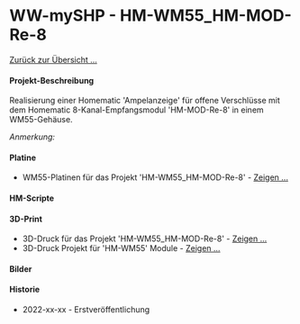 # WW-mySHP - HM-WM55_HM-MOD-Re-8

[Zurück zur Übersicht ...](../README.md)

#### Projekt-Beschreibung

Realisierung einer Homematic 'Ampelanzeige' für offene Verschlüsse mit dem Homematic 8-Kanal-Empfangsmodul 'HM-MOD-Re-8' in einem WM55-Gehäuse.


_Anmerkung:_
<br>


#### Platine
- WM55-Platinen für das Projekt 'HM-WM55_HM-MOD-Re-8' - [Zeigen ...](https://github.com/wolwin/WW-myPCB/blob/master/PCB_WM55_HM-MOD-Re-8/README.md)

#### HM-Scripte

#### 3D-Print
- 3D-Druck für das Projekt 'HM-WM55_HM-MOD-Re-8' - [Zeigen ...](https://github.com/wolwin/WW-my3DP/blob/master/3DP_HM-WM55_HM-WM55_HM-MOD-Re-8/README.md)
- 3D-Druck Projekt für 'HM-WM55' Module - [Zeigen ...](https://github.com/wolwin/WW-my3DP/blob/master/3DP_HM-WM55_Module/README.md)

#### Bilder

#### Historie
- 2022-xx-xx - Erstveröffentlichung
